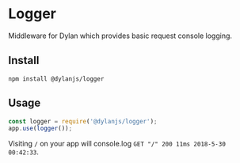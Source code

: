 # Logger

Middleware for Dylan which provides basic request console logging.

## Install

`npm install @dylanjs/logger`

## Usage

``` js
const logger = require('@dylanjs/logger');
app.use(logger());
```

Visiting `/` on your app will console.log `GET "/" 200 11ms 2018-5-30 00:42:33`.
